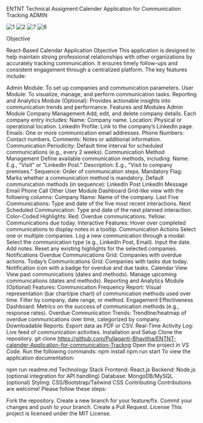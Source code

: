 ENTNT Technical Assigment:Calender Application for Communication Tracking ADMIN

![1](https://github.com/user-attachments/assets/974c269b-b927-4639-abb0-98afa6274571)
![2](https://github.com/user-attachments/assets/c679100b-5100-433b-9f0c-7c63c89e523a)
![7](https://github.com/user-attachments/assets/4c144d51-e965-469d-aa48-c734d52a8dba)
![6](https://github.com/user-attachments/assets/7599584a-a3f0-4961-bc5e-fd5eed795b6b)

Objective

React-Based Calendar Application
Objective
This application is designed to help maintain strong professional relationships with other organizations by accurately tracking communication. It ensures timely follow-ups and consistent engagement through a centralized platform. The key features include:

Admin Module: To set up companies and communication parameters.
User Module: To visualize, manage, and perform communication tasks.
Reporting and Analytics Module (Optional): Provides actionable insights into communication trends and performance.
Features and Modules
Admin Module
Company Management
Add, edit, and delete company details.
Each company entry includes:
Name: Company name.
Location: Physical or operational location.
LinkedIn Profile: Link to the company’s LinkedIn page.
Emails: One or more communication email addresses.
Phone Numbers: Contact numbers.
Comments: Notes or additional information.
Communication Periodicity: Default time interval for scheduled communications (e.g., every 2 weeks).
Communication Method Management
Define available communication methods, including:
Name: E.g., "Visit" or "LinkedIn Post."
Description: E.g., "Visit to company premises."
Sequence: Order of communication steps.
Mandatory Flag: Marks whether a communication method is mandatory.
Default communication methods (in sequence):
LinkedIn Post
LinkedIn Message
Email
Phone Call
Other
User Module
Dashboard
Grid-like view with the following columns:
Company Name: Name of the company.
Last Five Communications: Type and date of the five most recent interactions.
Next Scheduled Communication: Type and date of the next planned interaction.
Color-Coded Highlights:
Red: Overdue communications.
Yellow: Communications due today.
Interactive Features:
Hover over completed communications to display notes in a tooltip.
Communication Actions
Select one or multiple companies.
Log a new communication through a modal:
Select the communication type (e.g., LinkedIn Post, Email).
Input the date.
Add notes.
Reset any existing highlights for the selected companies.
Notifications
Overdue Communications Grid: Companies with overdue actions.
Today’s Communications Grid: Companies with tasks due today.
Notification icon with a badge for overdue and due tasks.
Calendar View
View past communications (dates and methods).
Manage upcoming communications (dates and methods).
Reporting and Analytics Module (Optional)
Features:
Communication Frequency Report:
Visual representation (bar chart/pie chart) of communication methods used over time.
Filter by company, date range, or method.
Engagement Effectiveness Dashboard:
Metrics on the success of communication methods (e.g., response rates).
Overdue Communication Trends:
Trendline/heatmap of overdue communications over time, categorized by company.
Downloadable Reports:
Export data as PDF or CSV.
Real-Time Activity Log:
Live feed of communication activities.
Installation and Setup
Clone the repository.
git clone https://github.com/Pullaganti-Bhavitha/ENTNT-calender-Application-for-communication-Trackng
Open the project in VS Code.
Run the following commands:
npm install
npm run start
To view the application documentation:

npm run readme.md
Technology Stack
Frontend: React.js
Backend: Node.js (optional integration for API handling)
Database: MongoDB/MySQL (optional)
Styling: CSS/Bootstrap/Tailwind CSS
Contributing
Contributions are welcome! Please follow these steps:

Fork the repository.
Create a new branch for your feature/fix.
Commit your changes and push to your branch.
Create a Pull Request.
License
This project is licensed under the MIT License.
